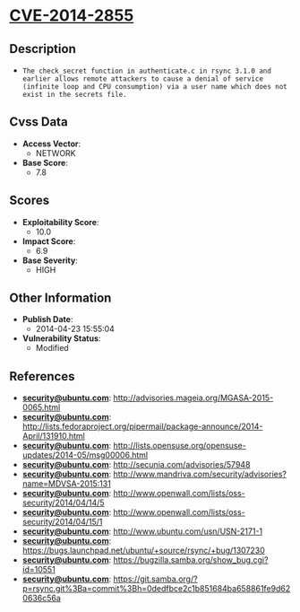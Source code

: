 
# [CVE-2014-2855](https://cve.mitre.org/cgi-bin/cvename.cgi?name=CVE-2014-2855)

## Description

- `The check_secret function in authenticate.c in rsync 3.1.0 and earlier allows remote attackers to cause a denial of service (infinite loop and CPU consumption) via a user name which does not exist in the secrets file.`

## Cvss Data

- **Access Vector**:
  - NETWORK
- **Base Score**:
  - 7.8

## Scores

- **Exploitability Score**:
  - 10.0
- **Impact Score**:
  - 6.9
- **Base Severity**:
  - HIGH

## Other Information

- **Publish Date**:
  - 2014-04-23 15:55:04
- **Vulnerability Status**:
  - Modified

## References

- **security@ubuntu.com**: http://advisories.mageia.org/MGASA-2015-0065.html
- **security@ubuntu.com**: http://lists.fedoraproject.org/pipermail/package-announce/2014-April/131910.html
- **security@ubuntu.com**: http://lists.opensuse.org/opensuse-updates/2014-05/msg00006.html
- **security@ubuntu.com**: http://secunia.com/advisories/57948
- **security@ubuntu.com**: http://www.mandriva.com/security/advisories?name=MDVSA-2015:131
- **security@ubuntu.com**: http://www.openwall.com/lists/oss-security/2014/04/14/5
- **security@ubuntu.com**: http://www.openwall.com/lists/oss-security/2014/04/15/1
- **security@ubuntu.com**: http://www.ubuntu.com/usn/USN-2171-1
- **security@ubuntu.com**: https://bugs.launchpad.net/ubuntu/+source/rsync/+bug/1307230
- **security@ubuntu.com**: https://bugzilla.samba.org/show_bug.cgi?id=10551
- **security@ubuntu.com**: https://git.samba.org/?p=rsync.git%3Ba=commit%3Bh=0dedfbce2c1b851684ba658861fe9d620636c56a

